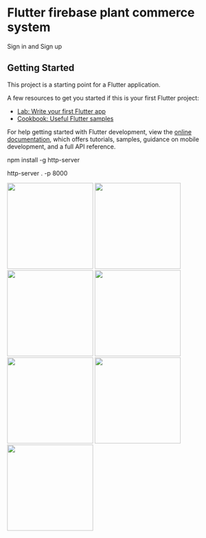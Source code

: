 # Flutter firebase plant commerce system

Sign in and Sign up

## Getting Started

This project is a starting point for a Flutter application.

A few resources to get you started if this is your first Flutter project:

- [Lab: Write your first Flutter app](https://docs.flutter.dev/get-started/codelab)
- [Cookbook: Useful Flutter samples](https://docs.flutter.dev/cookbook)

For help getting started with Flutter development, view the
[online documentation](https://docs.flutter.dev/), which offers tutorials,
samples, guidance on mobile development, and a full API reference.


npm install -g http-server

http-server . -p 8000

<p float="left">
 <img src="https://user-images.githubusercontent.com/59581456/180210503-ed495864-9e68-4040-97ac-96c7ffcc2533.jpg" width="200" />
  
  <img src="https://user-images.githubusercontent.com/59581456/180210519-5e922f79-9561-4d08-ad5d-1aef692a173f.jpg" width="200" /> 
  <br>
  <img src="https://user-images.githubusercontent.com/59581456/188727858-27ddb904-f5df-4e1a-b8cb-5f847c4970d4.png" width="200" />
  
  <img src="https://user-images.githubusercontent.com/59581456/188727956-6afbea93-45b0-4f73-8625-37d00788586b.png" width="200" /> 
  <br>
  <img src="https://user-images.githubusercontent.com/59581456/188727966-b998852d-215f-4298-8eb8-b85850936e45.png" width="200" />
  
   <img src="https://user-images.githubusercontent.com/59581456/188727986-4e17e780-962e-4e10-859b-143858340369.png" width="200" />
   
   <img src="https://user-images.githubusercontent.com/59581456/188729403-0d8a0b50-1f70-4422-a20c-cb00c22a859c.png" width="200" />


</p>





